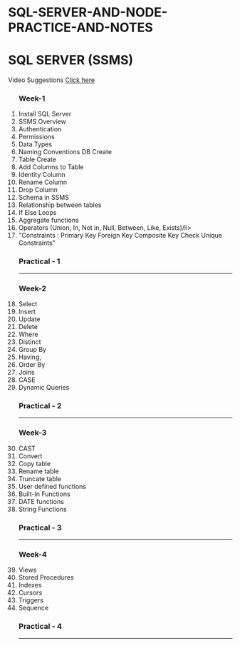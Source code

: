 # SQL-SERVER-AND-NODE-PRACTICE-AND-NOTES

<h1>SQL SERVER (SSMS)</h1>
<p>Video Suggestions  <a href="https://www.youtube.com/watch?v=7GVFYt6_ZFM&list=PL08903FB7ACA1C2FB&index=1">Click here</a></p>
<ol>
  <h3>Week-1</h3>
<li>Install SQL Server</li> 
<li>SSMS Overview</li> 
<li>Authentication</li>
<li>Permissions</li> 
<li>Data Types</li>
<li>Naming Conventions DB Create</li> 
  <li>Table Create</li> 
  <li>Add Columns to Table</li> 
  <li>Identity Column</li> 
  <li>Rename Column</li> 
  <li>Drop Column</li> 
  <li>Schema in SSMS</li> 
  <li>Relationship between tables</li>
  <li>If Else Loops</li>
  <li>Aggregate functions</li>
  <li>Operators (Union, In, Not in, Null, Between, Like, Exists)/li>
  <li>"Constraints :
Primary Key Foreign Key
Composite Key 
Check 
Unique Constraints"</li>
  <h3>Practical - 1</h3>
  <hr>
   <h3>Week-2</h3>
  <li>Select</li>
  <li>Insert</li>
  <li>Update</li>
  <li>Delete</li>
  <li>Where</li>
  <li>Distinct</li>
  <li>Group By</li><li>Having,</li>
  <li>Order By </li><li>Joins</li>
  <li>CASE</li><li>Dynamic Queries</li>
  <h3>Practical - 2</h3>
  <hr>
   <h3>Week-3</h3>
  <li>CAST</li><li>Convert</li>
  <li>Copy table</li><li>Rename table</li>
  <li>Truncate table</li><li>User defined functions</li>
  <li>Built-In Functions</li><li>DATE functions</li>
  <li>String Functions</li>
  <h3>Practical - 3 </h3>
  <hr>
   <h3>Week-4</h3>
  <li>Views</li>
  <li>Stored Procedures</li><li>Indexes</li>
  <li>Cursors</li><li>Triggers</li>
  <li>Sequence</li>
  <h3>Practical - 4</h3>
<hr>
</ol>

